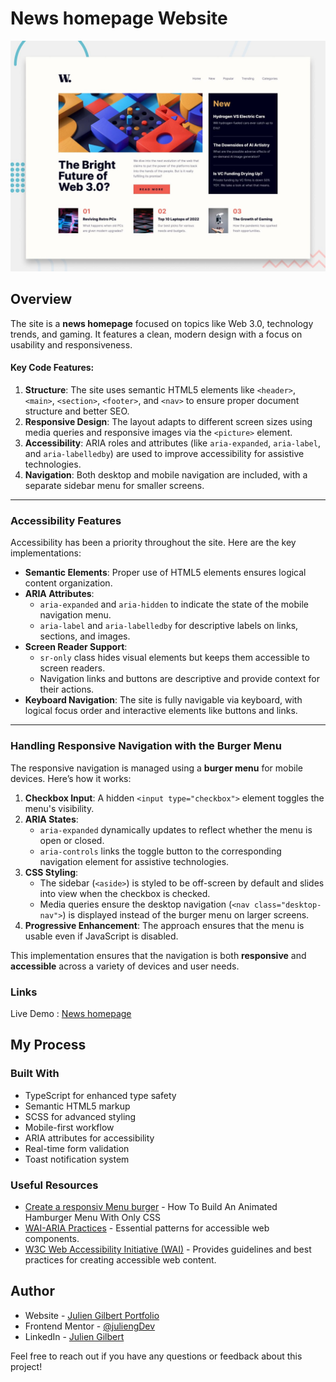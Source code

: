 # News homepage Website

![Design preview for the News homepage coding challenge](./design/desktop-preview.jpg)

## Overview

The site is a **news homepage** focused on topics like Web 3.0, technology trends, and gaming. It features a clean, modern design with a focus on usability and responsiveness. 

#### Key Code Features:
1. **Structure**: The site uses semantic HTML5 elements like `<header>`, `<main>`, `<section>`, `<footer>`, and `<nav>` to ensure proper document structure and better SEO.
2. **Responsive Design**: The layout adapts to different screen sizes using media queries and responsive images via the `<picture>` element.
3. **Accessibility**: ARIA roles and attributes (like `aria-expanded`, `aria-label`, and `aria-labelledby`) are used to improve accessibility for assistive technologies.
4. **Navigation**: Both desktop and mobile navigation are included, with a separate sidebar menu for smaller screens.

---

### Accessibility Features

Accessibility has been a priority throughout the site. Here are the key implementations:
- **Semantic Elements**: Proper use of HTML5 elements ensures logical content organization.
- **ARIA Attributes**:
  - `aria-expanded` and `aria-hidden` to indicate the state of the mobile navigation menu.
  - `aria-label` and `aria-labelledby` for descriptive labels on links, sections, and images.
- **Screen Reader Support**:
  - `sr-only` class hides visual elements but keeps them accessible to screen readers.
  - Navigation links and buttons are descriptive and provide context for their actions.
- **Keyboard Navigation**: The site is fully navigable via keyboard, with logical focus order and interactive elements like buttons and links.

---

### Handling Responsive Navigation with the Burger Menu

The responsive navigation is managed using a **burger menu** for mobile devices. Here’s how it works:
1. **Checkbox Input**: A hidden `<input type="checkbox">` element toggles the menu's visibility.
2. **ARIA States**: 
   - `aria-expanded` dynamically updates to reflect whether the menu is open or closed.
   - `aria-controls` links the toggle button to the corresponding navigation element for assistive technologies.
3. **CSS Styling**:
   - The sidebar (`<aside>`) is styled to be off-screen by default and slides into view when the checkbox is checked.
   - Media queries ensure the desktop navigation (`<nav class="desktop-nav">`) is displayed instead of the burger menu on larger screens.
4. **Progressive Enhancement**: The approach ensures that the menu is usable even if JavaScript is disabled.

This implementation ensures that the navigation is both **responsive** and **accessible** across a variety of devices and user needs.


### Links
Live Demo : [News homepage ](https://juliengdev-news-hompage.netlify.app/)

## My Process

### Built With
- TypeScript for enhanced type safety
- Semantic HTML5 markup
- SCSS for advanced styling
- Mobile-first workflow
- ARIA attributes for accessibility
- Real-time form validation
- Toast notification system

### Useful Resources	
	
  - [	Create a responsiv Menu burger](https://www.youtube.com/watch?v=dAIVbLrAb_U) - How To Build An Animated Hamburger Menu With Only CSS
  - [WAI-ARIA Practices](https://developer.mozilla.org/en-US/docs/Learn_web_development/Core/Accessibility/WAI-ARIA_basics) -  Essential patterns for accessible web components.
  - [W3C Web Accessibility Initiative (WAI)](https://www.w3.org/WAI/) - Provides guidelines and best practices for creating accessible web content.

## Author

- Website - [Julien Gilbert Portfolio](https://juliengdev.github.io/julien-gilbert-portfolio/)
- Frontend Mentor - [@juliengDev](https://www.frontendmentor.io/profile/juliengDev)
- LinkedIn - [Julien Gilbert](https://www.linkedin.com/in/julien-gilbert-reactjs/)

Feel free to reach out if you have any questions or feedback about this project!